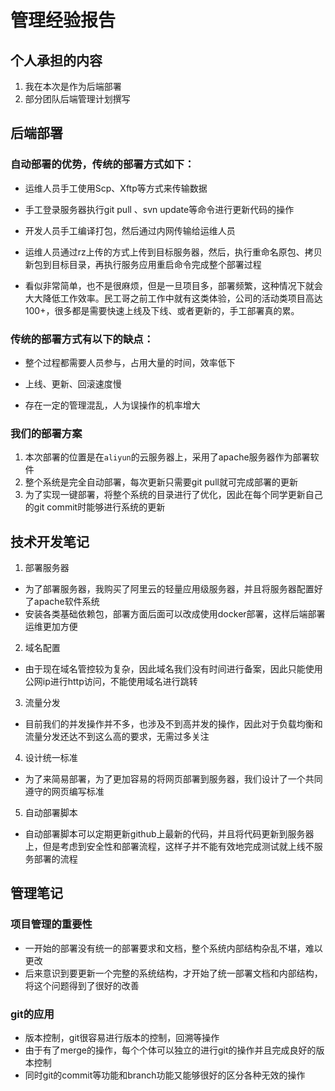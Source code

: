 # 管理经验报告
## 个人承担的内容
1. 我在本次是作为后端部署
2. 部分团队后端管理计划撰写

## 后端部署
### 自动部署的优势，传统的部署方式如下：
- 运维人员手工使用Scp、Xftp等方式来传输数据

- 手工登录服务器执行git pull 、svn update等命令进行更新代码的操作

- 开发人员手工编译打包，然后通过内网传输给运维人员

- 运维人员通过rz上传的方式上传到目标服务器，然后，执行重命名原包、拷贝新包到目标目录，再执行服务应用重启命令完成整个部署过程

- 看似非常简单，也不是很麻烦，但是一旦项目多，部署频繁，这种情况下就会大大降低工作效率。民工哥之前工作中就有这类体验，公司的活动类项目高达100+，很多都是需要快速上线及下线、或者更新的，手工部署真的累。

### 传统的部署方式有以下的缺点：

- 整个过程都需要人员参与，占用大量的时间，效率低下

- 上线、更新、回滚速度慢

- 存在一定的管理混乱，人为误操作的机率增大
### 我们的部署方案
1. 本次部署的位置是在`aliyun`的云服务器上，采用了apache服务器作为部署软件
2. 整个系统是完全自动部署，每次更新只需要git pull就可完成部署的更新
3. 为了实现一键部署，将整个系统的目录进行了优化，因此在每个同学更新自己的git commit时能够进行系统的更新

## 技术开发笔记
1. 部署服务器
  - 为了部署服务器，我购买了阿里云的轻量应用级服务器，并且将服务器配置好了apache软件系统
  - 安装各类基础依赖包，部署方面后面可以改成使用docker部署，这样后端部署运维更加方便
2. 域名配置
  - 由于现在域名管控较为复杂，因此域名我们没有时间进行备案，因此只能使用公网ip进行http访问，不能使用域名进行跳转
3. 流量分发
  - 目前我们的并发操作并不多，也涉及不到高并发的操作，因此对于负载均衡和流量分发还达不到这么高的要求，无需过多关注
4. 设计统一标准
  - 为了来简易部署，为了更加容易的将网页部署到服务器，我们设计了一个共同遵守的网页编写标准
5. 自动部署脚本
  - 自动部署脚本可以定期更新github上最新的代码，并且将代码更新到服务器上，但是考虑到安全性和部署流程，这样子并不能有效地完成测试就上线不服务部署的流程

## 管理笔记
### 项目管理的重要性
- 一开始的部署没有统一的部署要求和文档，整个系统内部结构杂乱不堪，难以更改
- 后来意识到要更新一个完整的系统结构，才开始了统一部署文档和内部结构，将这个问题得到了很好的改善
### git的应用
- 版本控制，git很容易进行版本的控制，回溯等操作
- 由于有了merge的操作，每个个体可以独立的进行git的操作并且完成良好的版本控制
- 同时git的commit等功能和branch功能又能够很好的区分各种无效的操作
